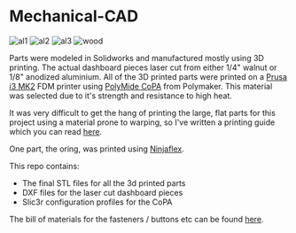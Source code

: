 # Mechanical-CAD
 
![al1](https://user-images.githubusercontent.com/3516293/42178141-40df0c5a-7dfd-11e8-8f0b-bbb6ec7525a9.JPG)
![al2](https://user-images.githubusercontent.com/3516293/42178143-410d6b7c-7dfd-11e8-9a92-594c35ee0b72.JPG)
![al3](https://user-images.githubusercontent.com/3516293/42178142-40ee3f72-7dfd-11e8-8755-2d5bc610a5bb.JPG)
![wood](https://user-images.githubusercontent.com/3516293/42178144-411e31f0-7dfd-11e8-8a92-027fdc100ccc.JPG)
 
Parts were modeled in Solidworks and manufactured mostly using 3D printing. The actual dashboard pieces laser cut from either 1/4" walnut or 1/8" anodized aluminium. All of the 3D printed parts were printed on a [Prusa i3 MK2](https://www.prusaprinters.org/original-prusa-i3-mk2-release/) FDM printer using [PolyMide CoPA](http://www.polymaker.com/shop/polymidecopa/) from Polymaker. This material was selected due to it's strength and resistance to high heat.

It was very difficult to get the hang of printing the large, flat parts for this project using a material prone to warping, so I've written a printing guide which you can read [here](http://www.esologic.com/how-to-print-pol…n-a-prusa-i3-mk2/).

One part, the oring, was printed using [Ninjaflex](https://ninjatek.com/products/filaments/ninjaflex/).

This repo contains:

* The final STL files for all the 3d printed parts
* DXF files for the laser cut dashboard pieces
* Slic3r configuration profiles for the CoPA
 
The bill of materials for the fasteners / buttons etc can be found [here](https://github.com/hitchco-mk4/Controller-Electrical-Schematics/). 
